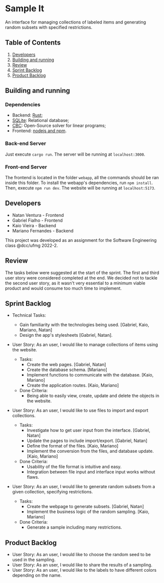 # Sample It

An interface for managing collections of labeled items and generating random subsets with specified restrictions.

## Table of Contents
1. [Developers](#developers)
2. [Building and running](#building-and-running)
3. [Review](#review)
4. [Sprint Backlog](#sprint-backlog)
5. [Product Backlog](#product-backlog)

## Building and running

### Dependencies

- Backend: [Rust](https://www.rust-lang.org/);
- [SQLite](https://www.sqlite.org/index.html): Relational database;
- [CBC](https://github.com/coin-or/Cbc): Open-Source solver for linear programs;
- Frontend: [nodejs and npm](https://nodejs.org/en/).

### Back-end Server

Just execute `cargo run`. The server will be running at `localhost:3000`.

### Front-end Server

The frontend is located in the folder `webapp`, all the commands should be ran inside this folder.
To install the webapp's dependencies, run `npm install`. Then, execute `npm run dev`. The website will be running at `localhost:5173`.

## Developers

- Natan Ventura - Frontend
- Gabriel Fialho - Frontend
- Kaio Vieira - Backend
- Mariano Fernandes - Backend

This project was developed as an assignment for the Software Engineering class @dcc/ufmg 2022-2.

## Review

The tasks below were suggested at the start of the sprint. The first and third user story were considered completed at the end. We decided not to tackle the second user story, as it wasn't very essential to a minimum viable product and would consume too much time to implement.

## Sprint Backlog

- Technical Tasks:
	- Gain familiarity with the technologies being used. [Gabriel, Kaio, Mariano, Natan]
	- Design the app's stylesheets [Gabriel, Natan].

- User Story: As an user, I would like to manage collections of items using the website.
	- Tasks:
		- Create the web pages. [Gabriel, Natan]
		- Create the database schema. [Mariano]
		- Implement functions to communicate with the database. [Kaio, Mariano]
		- Create the application routes. [Kaio, Mariano]
	- Done Criteria:
		- Being able to easily view, create, update and delete the objects in the website.

- User Story: As an user, I would like to use files to import and export collections.
	- Tasks:
		- Investigate how to get user input from the interface. [Gabriel, Natan]
		- Update the pages to include import/export. [Gabriel, Natan]
		- Define the format of the files. [Kaio, Mariano]
		- Implement the conversion from the files, and database update. [Kaio, Mariano]
	- Done Criteria:
		- Usability of the file format is intuitive and easy.
		- Integration between file input and interface input works without flaws.

- User Story: As an user, I would like to generate random subsets from a given collection, specifying restrictions.
	- Tasks:
		- Create the webpage to generate subsets. [Gabriel, Natan]
		- Implement the business logic of the random sampling. [Kaio, Mariano]
	- Done Criteria:
		- Generate a sample including many restrictions.

## Product Backlog

- User Story: As an user, I would like to choose the random seed to be used in the sampling.
- User Story: As an user, I would like to share the results of a sampling. 
- User Story: As an user, I would like to the labels to have different colors depending on the name.
